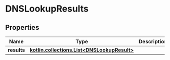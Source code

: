 
# DNSLookupResults

## Properties
Name | Type | Description | Notes
------------ | ------------- | ------------- | -------------
**results** | [**kotlin.collections.List&lt;DNSLookupResult&gt;**](DNSLookupResult) |  |  [optional]



